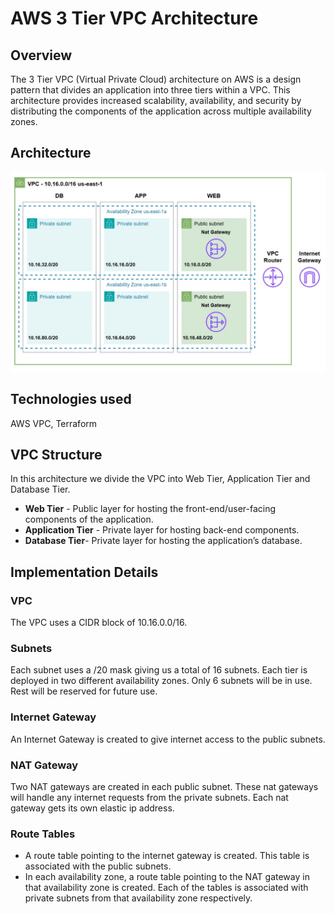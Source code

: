 # AWS 3 Tier VPC Architecture

## Overview
The 3 Tier VPC (Virtual Private Cloud) architecture on AWS is a design pattern that divides an application into three tiers within a VPC. This architecture provides increased scalability, availability, and security by distributing the components of the application across multiple availability zones.

## Architecture
![alt text](/architecture.jpg "Architecture")

## Technologies used
AWS VPC, Terraform

## VPC Structure

In this architecture we divide the VPC into Web Tier, Application Tier and Database Tier.

- **Web Tier** - Public layer for hosting the front-end/user-facing components of the application.
- **Application Tier** - Private layer for hosting back-end components.
- **Database Tier**- Private layer for hosting the application’s database.

## Implementation Details

### VPC
The VPC uses a CIDR block of 10.16.0.0/16.

### Subnets
Each subnet uses a /20 mask giving us a total of 16 subnets. Each tier is deployed in two different availability zones. Only 6 subnets will be in use. Rest will be reserved for future use.

### Internet Gateway
An Internet Gateway is created to give internet access to the public subnets.

### NAT Gateway
Two NAT gateways are created in each public subnet. These nat gateways will handle any internet requests from the private subnets. Each nat gateway gets its own elastic ip address.

### Route Tables
- A route table pointing to the internet gateway is created. This table is associated with the public subnets.
- In each availability zone, a route table pointing to the NAT gateway in that availability zone is created. Each of the tables is associated with private subnets from that availability zone respectively.


